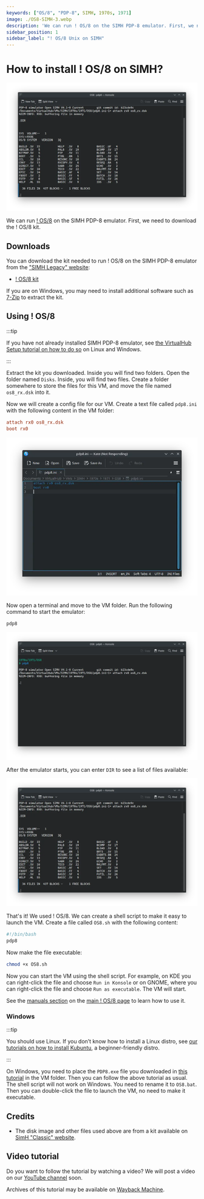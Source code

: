 ```yaml
---
keywords: ["OS/8", "PDP-8", SIMH, 1970s, 1971]
image: ./OS8-SIMH-3.webp
description: 'We can run ! OS/8 on the SIMH PDP-8 emulator. First, we need to download the ! OS/8 kit. You can download the kit needed to run ! OS/8 on the SIMH PDP-8 emulator from the "SIMH Legacy" website:'
sidebar_position: 1
sidebar_label: "! OS/8 Unix on SIMH"
---
```


# How to install ! OS/8 on SIMH?

![SIMH PDP-8 emulator with ! OS/8](./OS8-SIMH-3.webp)

We can run [! OS/8](/1970s/1971/os8) on the SIMH PDP-8 emulator. First, we need to download the ! OS/8 kit.

## Downloads

You can download the kit needed to run ! OS/8 on the SIMH PDP-8 emulator from the ["SIMH Legacy" website](http://simh.trailing-edge.com/):

- [! OS/8 kit](http://simh.trailing-edge.com/kits/os8swre.tar.Z)

If you are on Windows, you may need to install additional software such as [7-Zip](https://www.7-zip.org/) to extract the kit.

## Using ! OS/8

:::tip

If you have not already installed SIMH PDP-8 emulator, see [the VirtualHub Setup tutorial on how to do so](https://setup.virtualhub.eu.org/simh-pdp8/) on Linux and Windows.

:::

Extract the kit you downloaded. Inside you will find two folders. Open the folder named `Disks`. Inside, you will find two files. Create a folder somewhere to store the files for this VM, and move the file named `os8_rx.dsk` into it.

Now we will create a config file for our VM. Create a text file called `pdp8.ini` with the following content in the VM folder:

```ini
attach rx0 os8_rx.dsk
boot rx0
```

![pdp8.ini](./OS8-SIMH-1.webp)

Now open a terminal and move to the VM folder. Run the following command to start the emulator:

```bash
pdp8
```

![pdp8](./OS8-SIMH-2.webp)

After the emulator starts, you can enter `DIR` to see a list of files available:

![List of files in ! OS/8](./OS8-SIMH-3.webp)

That's it! We used ! OS/8. We can create a shell script to make it easy to launch the VM. Create a file called `OS8.sh` with the following content:

```bash
#!/bin/bash
pdp8
```

Now make the file executable:

```bash
chmod +x OS8.sh
```

Now you can start the VM using the shell script. For example, on KDE you can right-click the file and choose `Run in Konsole` or on GNOME, where you can right-click the file and choose `Run as executable`. The VM will start.

See the [manuals section](/1970s/1971/os8/#manuals) on the [main ! OS/8 page](/1970s/1971/os8/) to learn how to use it.

### Windows

:::tip

You should use Linux. If you don’t know how to install a Linux distro, see [our tutorials on how to install Kubuntu](https://setup.virtualhub.eu.org/tag/os/), a beginner-friendly distro.

:::

On Windows, you need to place the `PDP8.exe` file you downloaded in [this tutorial](https://setup.virtualhub.eu.org/simh-pdp8#windows) in the VM folder. Then you can follow the above tutorial as usual. The shell script will not work on Windows. You need to rename it to `OS8.bat`. Then you can double-click the file to launch the VM, no need to make it executable.

## Credits

- The disk image and other files used above are from a kit available on [SimH "Classic" website](http://simh.trailing-edge.com/).

## Video tutorial

Do you want to follow the tutorial by watching a video? We will post a video on our [YouTube channel](https://www.youtube.com/@virtua1hub) soon.

Archives of this tutorial may be available on [Wayback Machine](https://web.archive.org/web/*/https://virtualhub.eu.org/1970s/1971/os8/simh/).
